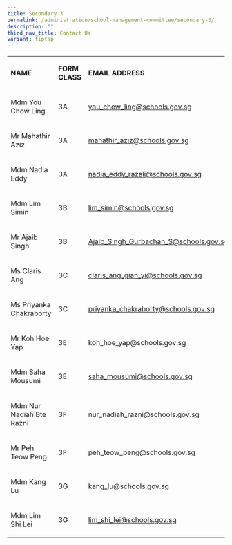 ```yaml
---
title: Secondary 3
permalink: /administration/school-management-committee/secondary-3/
description: ""
third_nav_title: Contact Us
variant: tiptap
---
```

<table style="minWidth: 75px">
<colgroup>
<col>
<col>
<col>
</colgroup>
<tbody>
<tr>
<td rowspan="1" colspan="1">
<p><strong>NAME</strong>
</p>
</td>
<td rowspan="1" colspan="1">
<p><strong>FORM CLASS</strong>
</p>
</td>
<td rowspan="1" colspan="1">
<p><strong>EMAIL ADDRESS</strong>
</p>
</td>
</tr>
<tr>
<td rowspan="1" colspan="1">
<p>Mdm You Chow Ling</p>
</td>
<td rowspan="1" colspan="1">
<p>3A</p>
</td>
<td rowspan="1" colspan="1">
<p><a href="mailto:you_chow_ling@schools.gov.sg" rel="noopener noreferrer nofollow" target="_blank">you_chow_ling@schools.gov.sg</a>
</p>
</td>
</tr>
<tr>
<td rowspan="1" colspan="1">
<p>Mr Mahathir Aziz</p>
</td>
<td rowspan="1" colspan="1">
<p>3A</p>
</td>
<td rowspan="1" colspan="1">
<p><a href="mailto:mahathir_aziz@schools.gov.sg" rel="noopener noreferrer nofollow" target="_blank">mahathir_aziz@schools.gov.sg</a>
</p>
</td>
</tr>
<tr>
<td rowspan="1" colspan="1">
<p>Mdm Nadia Eddy</p>
</td>
<td rowspan="1" colspan="1">
<p>3A</p>
</td>
<td rowspan="1" colspan="1">
<p><a href="mailto:nadia_eddy_razali@schools.gov.sg" rel="noopener noreferrer nofollow" target="_blank">nadia_eddy_razali@schools.gov.sg</a>
</p>
</td>
</tr>
<tr>
<td rowspan="1" colspan="1">
<p>Mdm Lim Simin</p>
</td>
<td rowspan="1" colspan="1">
<p>3B</p>
</td>
<td rowspan="1" colspan="1">
<p><a href="mailto:lim_simin@schools.gov.sg" rel="noopener noreferrer nofollow" target="_blank">lim_simin@schools.gov.sg</a>
</p>
</td>
</tr>
<tr>
<td rowspan="1" colspan="1">
<p>Mr Ajaib Singh</p>
</td>
<td rowspan="1" colspan="1">
<p>3B</p>
</td>
<td rowspan="1" colspan="1">
<p><a href="mailto:Ajaib_Singh_Gurbachan_S@schools.gov.sg" rel="noopener noreferrer nofollow" target="_blank">Ajaib_Singh_Gurbachan_S@schools.gov.sg</a>
</p>
</td>
</tr>
<tr>
<td rowspan="1" colspan="1">
<p>Ms Claris Ang</p>
</td>
<td rowspan="1" colspan="1">
<p>3C</p>
</td>
<td rowspan="1" colspan="1">
<p><a href="mailto:claris_ang_gian_yi@schools.gov.sg" rel="noopener noreferrer nofollow" target="_blank">claris_ang_gian_yi@schools.gov.sg</a>
</p>
</td>
</tr>
<tr>
<td rowspan="1" colspan="1">
<p>Ms Priyanka Chakraborty</p>
</td>
<td rowspan="1" colspan="1">
<p>3C</p>
</td>
<td rowspan="1" colspan="1">
<p><a href="mailto:priyanka_chakraborty@schools.gov.sg" rel="noopener noreferrer nofollow" target="_blank">priyanka_chakraborty@schools.gov.sg</a>
</p>
</td>
</tr>
<tr>
<td rowspan="1" colspan="1">
<p>Mr Koh Hoe Yap</p>
</td>
<td rowspan="1" colspan="1">
<p>3E</p>
</td>
<td rowspan="1" colspan="1">
<p><a rel="noopener noreferrer nofollow" target="_blank">koh_hoe_yap@schools.gov.sg</a>
</p>
</td>
</tr>
<tr>
<td rowspan="1" colspan="1">
<p>Mdm Saha Mousumi</p>
</td>
<td rowspan="1" colspan="1">
<p>3E</p>
</td>
<td rowspan="1" colspan="1">
<p><a href="mailto:saha_mousumi@schools.gov.sg" rel="noopener noreferrer nofollow" target="_blank">saha_mousumi@schools.gov.sg</a>
</p>
</td>
</tr>
<tr>
<td rowspan="1" colspan="1">
<p>Mdm Nur Nadiah Bte Razni</p>
</td>
<td rowspan="1" colspan="1">
<p>3F</p>
</td>
<td rowspan="1" colspan="1">
<p><a rel="noopener noreferrer nofollow" target="_blank">nur_nadiah_razni@schools.gov.sg</a>
</p>
</td>
</tr>
<tr>
<td rowspan="1" colspan="1">
<p>Mr Peh Teow Peng</p>
</td>
<td rowspan="1" colspan="1">
<p>3F</p>
</td>
<td rowspan="1" colspan="1">
<p><a rel="noopener noreferrer nofollow" target="_blank">peh_teow_peng@schools.gov.sg</a>&nbsp;&nbsp;</p>
</td>
</tr>
<tr>
<td rowspan="1" colspan="1">
<p>Mdm Kang Lu</p>
</td>
<td rowspan="1" colspan="1">
<p>3G</p>
</td>
<td rowspan="1" colspan="1">
<p><a rel="noopener noreferrer nofollow" target="_blank">kang_lu@schools.gov.sg</a>
</p>
</td>
</tr>
<tr>
<td rowspan="1" colspan="1">
<p>Mdm Lim Shi Lei</p>
</td>
<td rowspan="1" colspan="1">
<p>3G</p>
</td>
<td rowspan="1" colspan="1">
<p><a href="mailto:lim_shi_lei@schools.gov.sg" rel="noopener noreferrer nofollow" target="_blank">lim_shi_lei@schools.gov.sg</a>
</p>
</td>
</tr>
</tbody>
</table>
<p></p>